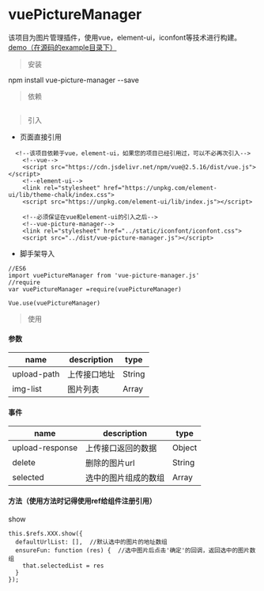 # vuePictureManager
该项目为图片管理插件，使用vue，element-ui，iconfont等技术进行构建。
[demo（在源码的example目录下）](https://trubasa.github.io/vuePictureManager/example/index.html)

> 安装

npm install vue-picture-manager --save

> 依赖

```$xslt

```

> 引入

- 页面直接引用
```
  <!--该项目依赖于vue，element-ui，如果您的项目已经引用过，可以不必再次引入-->
    <!--vue-->
    <script src="https://cdn.jsdelivr.net/npm/vue@2.5.16/dist/vue.js"></script>
    <!--element-ui-->
    <link rel="stylesheet" href="https://unpkg.com/element-ui/lib/theme-chalk/index.css">
    <script src="https://unpkg.com/element-ui/lib/index.js"></script>
    
    <!--必须保证在vue和element-ui的引入之后-->
    <!--vue-picture-manager-->
    <link rel="stylesheet" href="../static/iconfont/iconfont.css">
    <script src="../dist/vue-picture-manager.js"></script>
 ```

- 脚手架导入
```$xslt
//ES6
import vuePictureManager from 'vue-picture-manager.js'
//require
var vuePictureManager =require(vuePictureManager)

Vue.use(vuePictureManager)

```

> 使用

#### 参数

name | description | type 
--- | --- | ---
upload-path | 上传接口地址 | String
img-list | 图片列表 | Array

#### 事件

name | description | type 
--- | --- | ---
upload-response| 上传接口返回的数据 | Object
delete | 删除的图片url | String
selected | 选中的图片组成的数组 | Array

#### 方法（使用方法时记得使用ref给组件注册引用）

show
```$xslt
this.$refs.XXX.show({
  defaultUrlList: [],  //默认选中的图片的地址数组
  ensureFun: function (res) {  //选中图片后点击'确定'的回调，返回选中的图片数组
    that.selectedList = res  
  }
});
```


